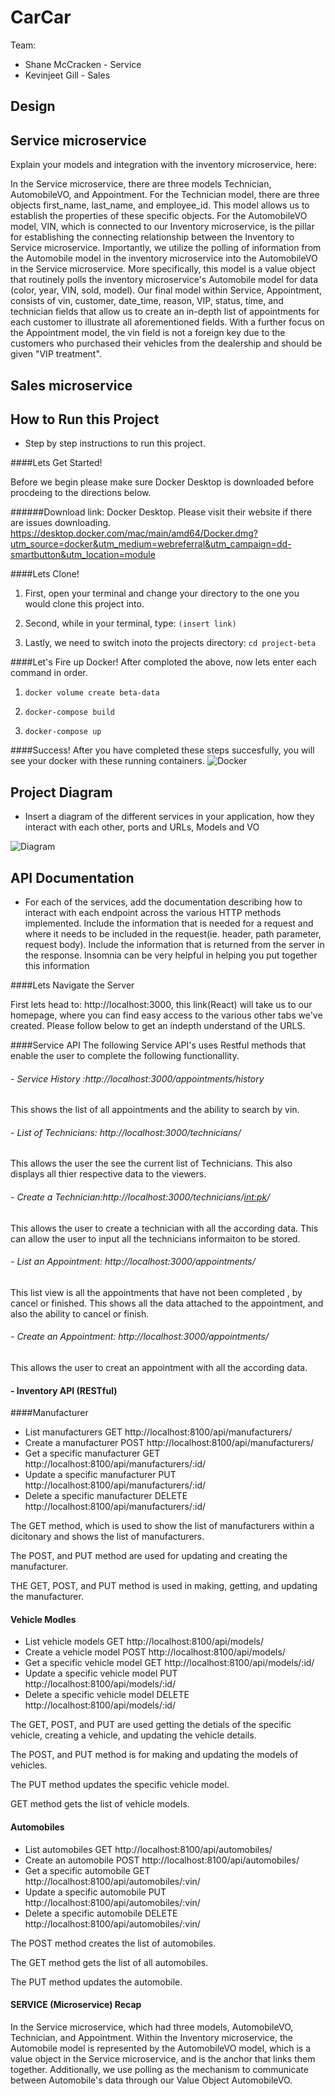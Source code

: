 # CarCar

Team:

* Shane McCracken - Service
* Kevinjeet Gill - Sales

## Design

## Service microservice

Explain your models and integration with the inventory
microservice, here:

In the Service microservice, there are three models Technician, AutomobileVO, and Appointment. For the Technician model, there are three objects first_name, last_name, and employee_id. This model allows us to establish the properties of these specific objects.  For the AutomobileVO model, VIN, which is connected to our Inventory microservice,  is the pillar for establishing the connecting relationship between the Inventory to Service microservice. Importantly, we utilize the polling of information from the Automobile model in the inventory microservice into the AutomobileVO in the Service microservice. More specifically, this model is a value object that routinely polls the inventory microservice's Automobile model for data (color, year, VIN, sold, model). Our final model within Service, Appointment, consists of vin, customer, date_time, reason, VIP,  status, time, and technician fields that allow us to create an in-depth list of appointments for each customer to illustrate all aforementioned fields.  With a further focus on the Appointment model, the vin field is not a foreign key due to the customers who purchased their vehicles from the dealership and should be given "VIP treatment".

## Sales microservice

## How to Run this Project

- Step by step instructions to run this project.

####Lets Get Started!

Before we begin please make sure Docker Desktop is downloaded before procdeing to the directions below. 

######Download link: Docker Desktop. Please visit their website if there are issues downloading. 
https://desktop.docker.com/mac/main/amd64/Docker.dmg?utm_source=docker&utm_medium=webreferral&utm_campaign=dd-smartbutton&utm_location=module

####Lets Clone!
1. First, open your terminal and change your directory to the one you would clone this project into.

2. Second, while in your terminal, type: `(insert link)`

3. Lastly, we need to switch inoto the projects directory: `cd project-beta`

####Let's Fire up Docker!
After comploted the above, now lets enter each command in order.
1. `docker volume create beta-data`


2. `docker-compose build`


3. `docker-compose up`

####Success!
After you have completed these steps succesfully, you will see your docker with these running containers. 
![Docker](../../docker.png)
## Project Diagram

- Insert a diagram of the different services in your application, how they interact with each other, ports and URLs, Models and VO

![Diagram](../../Screenshot%202023-04-27%20at%2011.35.12%20PM.png)



## API Documentation

- For each of the services, add the documentation describing how to interact with each endpoint across the various HTTP methods implemented. Include the information that is needed for a request and where it needs to be included in the request(ie. header, path parameter, request body). Include the information that is returned from the server in the response. Insomnia can be very helpful in helping you put together this information

####Lets Navigate the Server

First lets head to: http://localhost:3000, this link(React) will take us to our homepage, where you can find easy access to the various other tabs we've created. Please follow below to get an indepth understand of the URLS.

####Service API
The following Service API's uses Restful methods  that enable the user to complete the following functionallity.

###### - Service History :http://localhost:3000/appointments/history
This shows the list of all appointments and the ability to search by vin.

###### - List of Technicians: http://localhost:3000/technicians/
This allows the user the see the current list of Technicians. This also displays all thier respective data to the viewers.


###### - Create a Technician:http://localhost:3000/technicians/<int:pk>/
This allows the user to create a technician with all the according data. This can allow the user to input all the technicians informaiton to be stored.

###### - List an Appointment: http://localhost:3000/appointments/
This list view is all the appointments that have not been completed , by cancel or finished. This shows all the data attached to the appointment, and also the ability to cancel or finish.


###### - Create an Appointment: http://localhost:3000/appointments/

This allows the user to creat an appointment with all the according data. 


#### - Inventory API (RESTful)



####Manufacturer
- List manufacturers	GET	http://localhost:8100/api/manufacturers/
- Create a manufacturer	POST	http://localhost:8100/api/manufacturers/
- Get a specific manufacturer	GET	http://localhost:8100/api/manufacturers/:id/
- Update a specific manufacturer	PUT	http://localhost:8100/api/manufacturers/:id/
- Delete a specific manufacturer	DELETE	http://localhost:8100/api/manufacturers/:id/

The GET method, which is used to show the list of manufacturers within a dicitonary and shows the list of manufacturers. 

The POST, and PUT method are used for updating and creating the manufacturer.

THE GET, POST, and PUT method is used in making, getting, and updating the manufacturer. 


#### Vehicle Modles
- List vehicle models	GET	http://localhost:8100/api/models/
- Create a vehicle model	POST	http://localhost:8100/api/models/
- Get a specific vehicle model	GET	http://localhost:8100/api/models/:id/
- Update a specific vehicle model	PUT	http://localhost:8100/api/models/:id/
- Delete a specific vehicle model	DELETE	http://localhost:8100/api/models/:id/


The GET, POST, and PUT are used getting the detials of the specific vehicle, creating a vehicle, and updating the vehicle details.

The POST, and PUT method is for making and updating the models of vehicles. 

The PUT method updates the specific vehicle model.

GET method gets the list of vehicle models. 


#### Automobiles

- List automobiles	GET	http://localhost:8100/api/automobiles/
- Create an automobile	POST	http://localhost:8100/api/automobiles/
- Get a specific automobile	GET	http://localhost:8100/api/automobiles/:vin/
- Update a specific automobile	PUT	http://localhost:8100/api/automobiles/:vin/
- Delete a specific automobile	DELETE	http://localhost:8100/api/automobiles/:vin/


The POST method creates the list of automobiles.

The GET method gets the list of all automobiles. 

The PUT method updates the automobile.



#### SERVICE (Microservice) Recap

In the Service microservice, which had three models, AutomobileVO, Technician, and Appointment. Within the Inventory microservice, the Automobile model is represented by the AutomobileVO model, which is a value object in the Service microservice, and is the anchor that links them together. Additionally, we use polling as the mechanism to communicate between Automobile's data through our Value Object AutomobileVO. 






